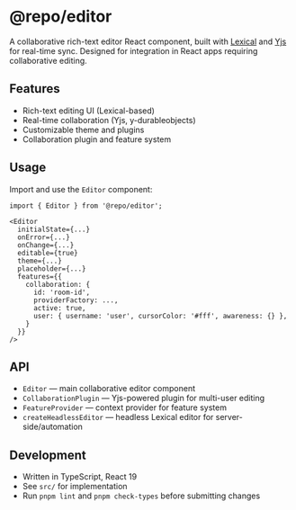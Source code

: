 # @repo/editor

A collaborative rich-text editor React component, built with [Lexical](https://lexical.dev/) and [Yjs](https://yjs.dev/) for real-time sync. Designed for integration in React apps requiring collaborative editing.

## Features
- Rich-text editing UI (Lexical-based)
- Real-time collaboration (Yjs, y-durableobjects)
- Customizable theme and plugins
- Collaboration plugin and feature system

## Usage
Import and use the `Editor` component:

```tsx
import { Editor } from '@repo/editor';

<Editor
  initialState={...}
  onError={...}
  onChange={...}
  editable={true}
  theme={...}
  placeholder={...}
  features={{
    collaboration: {
      id: 'room-id',
      providerFactory: ...,
      active: true,
      user: { username: 'user', cursorColor: '#fff', awareness: {} },
    }
  }}
/>
```

## API
- `Editor` — main collaborative editor component
- `CollaborationPlugin` — Yjs-powered plugin for multi-user editing
- `FeatureProvider` — context provider for feature system
- `createHeadlessEditor` — headless Lexical editor for server-side/automation

## Development
- Written in TypeScript, React 19
- See `src/` for implementation
- Run `pnpm lint` and `pnpm check-types` before submitting changes